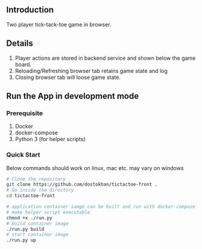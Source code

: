 ## Introduction
Two player tick-tack-toe game in browser.

## Details
1. Player actions are stored in backend service and shown below the game board.
2. Reloading/Refreshing browser tab retains game state and log
3. Closing browser tab will loose game state.

## Run the App in development mode
### Prerequisite
1. Docker
2. docker-compose
3. Python 3 (for helper scripts)

### Quick Start
Below commands should work on linux, mac etc. may vary on windows 

```bash
# Clone the repository
git clone https://github.com/dostokhan/tictactoe-front .
# Go inside the directory
cd tictactoe-front

# application container iamge can be built and run with docker-compose or with the help of ***run.py*** script 
# make helper script executable
chmod +x ./run.py
# build container image
./run.py build
# start container image
./run.py up
```


